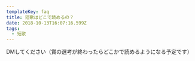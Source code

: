 ```yaml
---
templateKey: faq
title: 短歌はどこで読めるの？
date: 2018-10-13T16:07:16.599Z
tags:
  - 短歌
---
```

DMしてください（賞の選考が終わったらどこかで読めるようになる予定です）
